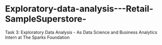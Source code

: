 # Exploratory-data-analysis---Retail-SampleSuperstore-
Task 3: Exploratory Data Analysis - As Data Science and Business Analytics Intern at The Sparks Foundation
